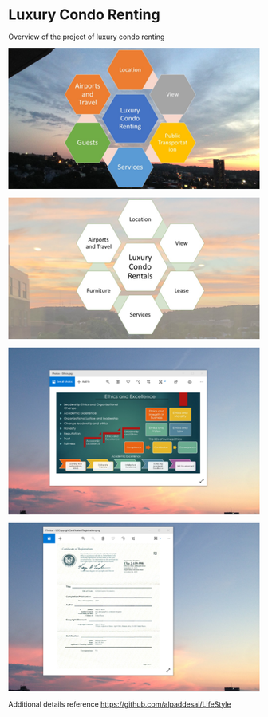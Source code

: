 # Luxury Condo Renting 

Overview of the project of luxury condo renting

![image](LuxuryCondo.jpg)

![image](LuxuryCondoRenting.jpg)

![image](EthicsandExcellence.png)

![imaged](USCopyrightCertificate.png)

Additional details reference https://github.com/alpaddesai/LifeStyle
